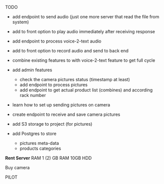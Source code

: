 ﻿TODO
- add endpoint to send audio (just one more server that read the file from system)
- add to front option to play audio immediately after receiving response
- add endpoint to process voice-2-text audio
- add to front option to record audio and send to back end
- combine existing features to with voice-2-text feature to get full cycle
- add admin features
  - check the camera pictures status (timestamp at least)
  - add endpoint to process pictures
  - add endpoint to get actual product list (combines) and according rack number


- learn how to set up sending pictures on camera
- create endpoint to receive and save camera pictures
- add S3 storage to project (for pictures)
- add Postgres to store 
  - pictures meta-data
  - products categories


**Rent Server**
RAM 1 (2) GB RAM
10GB HDD

Buy camera


PILOT



